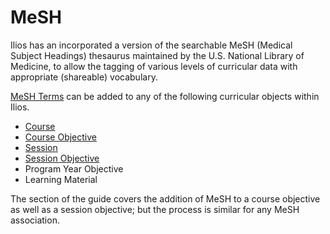 # MeSH

Ilios has an incorporated a version of the searchable MeSH (Medical Subject Headings) thesaurus maintained by the U.S. National Library of Medicine, to allow the tagging of various levels of curricular data with appropriate (shareable) vocabulary.

[MeSH Terms](https://www.ncbi.nlm.nih.gov/mesh) can be added to any of the following curricular objects within Ilios.

* [Course](https://iliosproject.gitbook.io/ilios-user-guide/courses-and-sessions/courses/mesh_terms)
* [Course Objective](https://iliosproject.gitbook.io/ilios-user-guide/additional-information/mesh/add-mesh-to-course-objective)
* [Session](https://iliosproject.gitbook.io/ilios-user-guide/courses-and-sessions/sessions/manage_mesh)
* [Session Objective](https://iliosproject.gitbook.io/ilios-user-guide/additional-information/mesh/add-mesh-to-session-objective)
* Program Year Objective
* Learning Material

The section of the guide covers the addition of MeSH to a course objective as well as a session objective; but the process is similar for any MeSH association.
